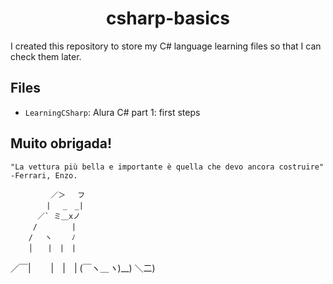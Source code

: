 <h1 align="center">csharp-basics</h1>

I created this repository to store my C# language learning files so that I can check them later.

<h2>Files</h2>

- `LearningCSharp`: Alura C# part 1: first steps
<h2>Muito obrigada!</h2>

```
"La vettura più bella e importante è quella che devo ancora costruire"
-Ferrari, Enzo.
```

             ／＞　 フ
            | 　_　_| 
          ／` ミ＿xノ 
         /　　　　 |
        /　 ヽ　　 ﾉ
        │　　|　|　|
   ／￣|　　 |　|　|
    (￣ヽ＿_ヽ_)__)
     ＼二)
